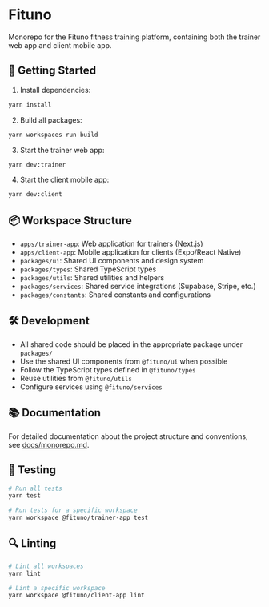 # Fituno

Monorepo for the Fituno fitness training platform, containing both the trainer web app and client mobile app.

## 🚀 Getting Started

1. Install dependencies:

```bash
yarn install
```

2. Build all packages:

```bash
yarn workspaces run build
```

3. Start the trainer web app:

```bash
yarn dev:trainer
```

4. Start the client mobile app:

```bash
yarn dev:client
```

## 📦 Workspace Structure

- `apps/trainer-app`: Web application for trainers (Next.js)
- `apps/client-app`: Mobile application for clients (Expo/React Native)
- `packages/ui`: Shared UI components and design system
- `packages/types`: Shared TypeScript types
- `packages/utils`: Shared utilities and helpers
- `packages/services`: Shared service integrations (Supabase, Stripe, etc.)
- `packages/constants`: Shared constants and configurations

## 🛠️ Development

- All shared code should be placed in the appropriate package under `packages/`
- Use the shared UI components from `@fituno/ui` when possible
- Follow the TypeScript types defined in `@fituno/types`
- Reuse utilities from `@fituno/utils`
- Configure services using `@fituno/services`

## 📚 Documentation

For detailed documentation about the project structure and conventions, see [docs/monorepo.md](docs/monorepo.md).

## 🧪 Testing

```bash
# Run all tests
yarn test

# Run tests for a specific workspace
yarn workspace @fituno/trainer-app test
```

## 🔍 Linting

```bash
# Lint all workspaces
yarn lint

# Lint a specific workspace
yarn workspace @fituno/client-app lint
```
